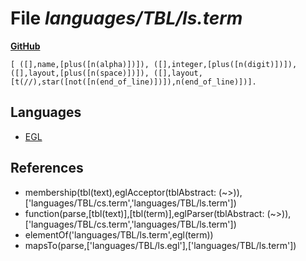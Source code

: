 # File _languages/TBL/ls.term_
**[GitHub](https://github.com/softlang/yas/blob/master/languages/TBL/ls.term)**
```
[ ([],name,[plus([n(alpha)])]), ([],integer,[plus([n(digit)])]), ([],layout,[plus([n(space)])]), ([],layout,[t(//),star([not([n(end_of_line)])]),n(end_of_line)])].
```

## Languages
* [EGL](../languages/EGL.md)

## References
* membership(tbl(text),eglAcceptor(tblAbstract: (~>)),['languages/TBL/cs.term','languages/TBL/ls.term'])
* function(parse,[tbl(text)],[tbl(term)],eglParser(tblAbstract: (~>)),['languages/TBL/cs.term','languages/TBL/ls.term'])
* elementOf('languages/TBL/ls.term',egl(term))
* mapsTo(parse,['languages/TBL/ls.egl'],['languages/TBL/ls.term'])
